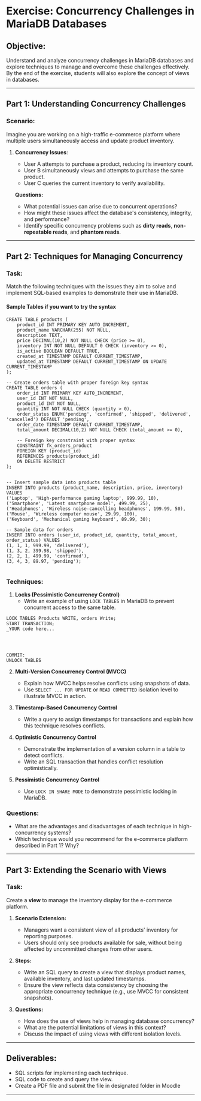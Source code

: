 # Exercise: Concurrency Challenges in MariaDB Databases

## Objective:
Understand and analyze concurrency challenges in MariaDB databases and explore techniques to manage and overcome these challenges effectively. By the end of the exercise, students will also explore the concept of views in databases.

---

## Part 1: Understanding Concurrency Challenges

### Scenario:
Imagine you are working on a high-traffic e-commerce platform where multiple users simultaneously access and update product inventory.

1. **Concurrency Issues**:  
   - User A attempts to purchase a product, reducing its inventory count.
   - User B simultaneously views and attempts to purchase the same product.  
   - User C queries the current inventory to verify availability.

   **Questions:**
   - What potential issues can arise due to concurrent operations?  
   - How might these issues affect the database's consistency, integrity, and performance?  
   - Identify specific concurrency problems such as **dirty reads**, **non-repeatable reads**, and **phantom reads**.

---

## Part 2: Techniques for Managing Concurrency

### Task:
Match the following techniques with the issues they aim to solve and implement SQL-based examples to demonstrate their use in MariaDB.
#### Sample Tables if you want to try the syntax
````
CREATE TABLE products (
    product_id INT PRIMARY KEY AUTO_INCREMENT,
    product_name VARCHAR(255) NOT NULL,
    description TEXT,
    price DECIMAL(10,2) NOT NULL CHECK (price >= 0),
    inventory INT NOT NULL DEFAULT 0 CHECK (inventory >= 0),
    is_active BOOLEAN DEFAULT TRUE,
    created_at TIMESTAMP DEFAULT CURRENT_TIMESTAMP,
    updated_at TIMESTAMP DEFAULT CURRENT_TIMESTAMP ON UPDATE CURRENT_TIMESTAMP
);

-- Create orders table with proper foreign key syntax
CREATE TABLE orders (
    order_id INT PRIMARY KEY AUTO_INCREMENT,
    user_id INT NOT NULL,
    product_id INT NOT NULL,
    quantity INT NOT NULL CHECK (quantity > 0),
    order_status ENUM('pending', 'confirmed', 'shipped', 'delivered', 'cancelled') DEFAULT 'pending',
    order_date TIMESTAMP DEFAULT CURRENT_TIMESTAMP,
    total_amount DECIMAL(10,2) NOT NULL CHECK (total_amount >= 0),
    
    -- Foreign key constraint with proper syntax
    CONSTRAINT fk_orders_product
    FOREIGN KEY (product_id) 
    REFERENCES products(product_id) 
    ON DELETE RESTRICT
);


-- Insert sample data into products table
INSERT INTO products (product_name, description, price, inventory) VALUES
('Laptop', 'High-performance gaming laptop', 999.99, 10),
('Smartphone', 'Latest smartphone model', 499.99, 25),
('Headphones', 'Wireless noise-cancelling headphones', 199.99, 50),
('Mouse', 'Wireless computer mouse', 29.99, 100),
('Keyboard', 'Mechanical gaming keyboard', 89.99, 30);

-- Sample data for orders
INSERT INTO orders (user_id, product_id, quantity, total_amount, order_status) VALUES
(1, 1, 1, 999.99, 'delivered'),
(1, 3, 2, 399.98, 'shipped'),
(2, 2, 1, 499.99, 'confirmed'),
(3, 4, 3, 89.97, 'pending');


````

### Techniques:
1. **Locks (Pessimistic Concurrency Control)**  
   - Write an example of using `LOCK TABLES` in MariaDB to prevent concurrent access to the same table.  

````
LOCK TABLES Products WRITE, orders Write;
START TRANSACTION;
_YOUR code here...
 



COMMIT:
UNLOCK TABLES

````

2. **Multi-Version Concurrency Control (MVCC)**  
   - Explain how MVCC helps resolve conflicts using snapshots of data.  
   - Use `SELECT ... FOR UPDATE` or `READ COMMITTED` isolation level to illustrate MVCC in action.  

3. **Timestamp-Based Concurrency Control**  
   - Write a query to assign timestamps for transactions and explain how this technique resolves conflicts.

4. **Optimistic Concurrency Control**  
   - Demonstrate the implementation of a version column in a table to detect conflicts.  
   - Write an SQL transaction that handles conflict resolution optimistically.

5. **Pessimistic Concurrency Control**  
   - Use `LOCK IN SHARE MODE` to demonstrate pessimistic locking in MariaDB.

### Questions:
- What are the advantages and disadvantages of each technique in high-concurrency systems?  
- Which technique would you recommend for the e-commerce platform described in Part 1? Why?

---

## Part 3: Extending the Scenario with Views

### Task:
Create a **view** to manage the inventory display for the e-commerce platform.

1. **Scenario Extension:**
   - Managers want a consistent view of all products' inventory for reporting purposes.  
   - Users should only see products available for sale, without being affected by uncommitted changes from other users.

2. **Steps:**
   - Write an SQL query to create a view that displays product names, available inventory, and last updated timestamps.  
   - Ensure the view reflects data consistency by choosing the appropriate concurrency technique (e.g., use MVCC for consistent snapshots).

3. **Questions:**
   - How does the use of views help in managing database concurrency?  
   - What are the potential limitations of views in this context?  
   - Discuss the impact of using views with different isolation levels.

---

## Deliverables:
- SQL scripts for implementing each technique.  
- SQL code to create and query the view.
- Create a PDF file and submit the file in designated folder in Moodle


---

